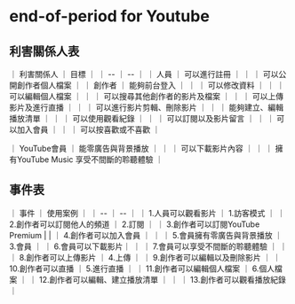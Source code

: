 # end-of-period for Youtube

## 利害關係人表

｜ 利害關係人 ｜ 目標 ｜
｜ -- ｜ -- ｜
｜ 人員 ｜ 可以進行註冊 ｜
｜ ｜ 可以公開創作者個人檔案 ｜
｜ 創作者 ｜ 能夠前台登入 ｜
｜ ｜ 可以修改資料 ｜
｜ ｜ 可以編輯個人檔案 ｜
｜ ｜ 可以搜尋其他創作者的影片及檔案 ｜
｜ ｜ 可以上傳影片及進行直播 ｜
｜ ｜ 可以進行影片剪輯、刪除影片 ｜
｜ ｜ 能夠建立、編輯播放清單 ｜
｜ ｜ 可以使用觀看紀錄 ｜
｜ ｜ 可以訂閱以及影片留言 ｜
｜ ｜ 可以加入會員 ｜
｜ ｜ 可以按喜歡或不喜歡 ｜

｜ YouTube會員 ｜ 能零廣告與背景播放 ｜
｜ ｜ 可以下載影片內容 ｜
｜ ｜ 擁有YouTube Music 享受不間斷的聆聽體驗 ｜

## 事件表

｜ 事件 ｜ 使用案例 ｜
｜ -- ｜ -- ｜
｜ 1.人員可以觀看影片 ｜ 1.訪客模式 ｜
｜ 2.創作者可以訂閱他人的頻道 ｜ 2.訂閱 ｜
｜ 3.創作者可以訂閱YouTube Premium | |
｜ 4.創作者可以加入會員 ｜ ｜
｜ 5.會員擁有零廣告與背景播放 ｜ 3.會員 ｜
｜ 6.會員可以下載影片｜ ｜
｜ 7.會員可以享受不間斷的聆聽體驗 ｜ ｜
｜ 8.創作者可以上傳影片 ｜ 4.上傳 ｜
｜ 9.創作者可以編輯以及刪除影片 ｜
｜ 10.創作者可以直播 ｜ 5.進行直播 ｜
｜ 11.創作者可以編輯個人檔案 ｜ 6.個人檔案 ｜
｜ 12.創作者可以編輯、建立播放清單 ｜ ｜
｜ 13.創作者可以觀看播放紀錄 ｜

